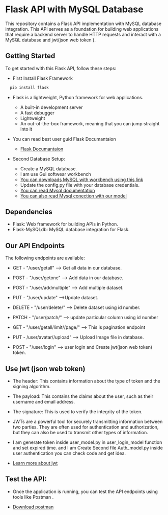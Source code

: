 
# Flask API with MySQL Database

This repository contains a Flask API implementation with MySQL database integration. This API serves as a foundation for building web applications that require a backend server to handle HTTP requests and interact with a MySQL database and jwt(json web token  ).


## Getting Started

To get started with this Flask API, follow these steps:

+ First Install Flask  Framework

```bash
  pip install flask
```
+ Flask is a lightweight, Python framework for web applications.
        
    + A built-in development server
    + A fast debugger
    + Lightweight
    + An out-of-the-box framework, meaning that you can jump straight into it

+ You can read best user guid Flask Documantaion

     - [Flask Documantaion ](https://flask.palletsprojects.com/en/3.0.x/)


+ Second Database Setup:
    
    - Create a MySQL database.
    - I am use Gui softwear workbench
    - [You can downloads MySQL with workbench using this link ](https://dev.mysql.com/downloads/windows/installer/8.0.html)
    - Update the config.py file with your database credentials.
    - [You can read Mysql documentation ](https://dev.mysql.com/doc/)
    - [You can also read Mysql conection with our model ](https://www.geeksforgeeks.org/python-mysql/)

## Dependencies
 
  + Flask: Web framework for building APIs in Python.
  + Flask-MySQLdb: MySQL database integration for Flask.

## Our API Endpoints

The following endpoints are available:

  + GET  - "/user/getall" --> Get all data in our database.
  + POST - "/user/getone" --> Add data in our database.
  + POST - "/user/addmultiple" --> Add multiple dataset.
  + PUT  - "/user/update" -->Update dataset.
  + DELETE - "/user/delete/<id>" --> Delete dataset using id number.
  + PATCH  - "/user/patch/<id>" --> update particular column using id number
  + GET  - "/user/getall/limit/<limit>/page/<page>" --> This is pagination endpoint
  + PUT - /user/avatar/<uid>/upload" --> Upload Image file in database.

  + POST - "/user/login" --> user login and Create jwt(json web token) token.

## Use jwt (json web token)

  + The header: This contains information about the type of token and the signing algorithm.

  + The payload: This contains the claims about the user, such as their username and email address.

  + The signature: This is used to verify the integrity of the token.

  + JWTs are a powerful tool for securely transmitting information between two parties. They are often used for authentication and authorization, but they can also be used to transmit other types of information.

  + I am generate token inside user_model.py in user_login_model function and set expired time. and I am Create Second file Auth_model.py inside user authentication you can check code and get idea.

  + [Learn more about jwt](\https://jwt.io/introduction)

## Test the API:
 
  + Once the application is running, you can test the API endpoints using tools like Postman .

  - [Download postman](https://www.postman.com/downloads/)
